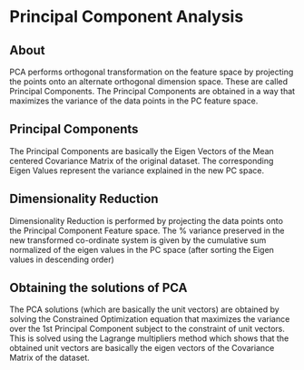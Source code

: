 # Principal Component Analysis

## About 
PCA performs orthogonal transformation on the feature space by projecting the points onto an alternate orthogonal dimension space. These are called Principal Components. The Principal Components are obtained in a way that maximizes the variance of the data points in the PC feature space.

## Principal Components
The Principal Components are basically the Eigen Vectors of the Mean centered Covariance Matrix of the original dataset. The corresponding Eigen Values represent the variance explained in the new PC space. 

## Dimensionality Reduction
Dimensionality Reduction is performed by projecting the data points onto the Principal Component Feature space. The % variance preserved in the new transformed co-ordinate system is given by the cumulative sum normalized of the eigen values in the PC space (after sorting the Eigen values in descending order) 

## Obtaining the solutions of PCA
The PCA solutions (which are basically the unit vectors) are obtained by solving the Constrained Optimization equation that maximizes the variance over the 1st Principal Component subject to the constraint of unit vectors. This is solved using the Lagrange multipliers method which shows that the obtained unit vectors are basically the eigen vectors of the Covariance Matrix of the dataset. 
